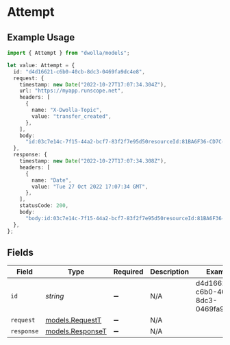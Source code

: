 # Attempt

## Example Usage

```typescript
import { Attempt } from "dwolla/models";

let value: Attempt = {
  id: "d4d16621-c6b0-40cb-8dc3-0469fa9dc4e8",
  request: {
    timestamp: new Date("2022-10-27T17:07:34.304Z"),
    url: "https://myapp.runscope.net",
    headers: [
      {
        name: "X-Dwolla-Topic",
        value: "transfer_created",
      },
    ],
    body:
      "id:03c7e14c-7f15-44a2-bcf7-83f2f7e95d50resourceId:81BA6F36-CD7C-E511-80DB-0AA34A9B2388topic:transfer_createdtimestamp:2022-10-27T17:07:34.207Z_links:self:href:https://api.dwolla.com/events/03c7e14c-7f15-44a2-bcf7-83f2f7e95d50account:href:https://api.dwolla.com/accounts/ca32853c-48fa-40be-ae75-77b37504581bresource:href:https://api.dwolla.com/transfers/81BA6F36-CD7C-E511-80DB-0AA34A9B2388",
  },
  response: {
    timestamp: new Date("2022-10-27T17:07:34.308Z"),
    headers: [
      {
        name: "Date",
        value: "Tue 27 Oct 2022 17:07:34 GMT",
      },
    ],
    statusCode: 200,
    body:
      "body:id:03c7e14c-7f15-44a2-bcf7-83f2f7e95d50resourceId:81BA6F36-CD7C-E511-80DB-0AA34A9B2388topic:transfer_createdtimestamp:2022-10-27T17:07:34.207Z_links:self:href:https://api.dwolla.com/events/03c7e14c-7f15-44a2-bcf7-83f2f7e95d50account:href:https://api.dwolla.com/accounts/ca32853c-48fa-40be-ae75-77b37504581bresource:href:https://api.dwolla.com/transfers/81BA6F36-CD7C-E511-80DB-0AA34A9B2388files:[]form:fragment:headers:Connection:[close]Content-Length:[453]Content-Type:[application/json; charset=UTF-8]Host:[myapp.runscope.net]User-Agent:[dwolla-webhooks/1.0]X-Dwolla-Topic:[transfer_created]X-Request-Signature:[bd93780bd7e1ad77ab821094aaa0f9e3dece5ee3]host:myapp.runscope.netmethod:POSTparams:path:/region:us5runscope_host:prod078.runscope.inscheme:httpssource:capturesource_ip:52.24.10.184timestamp:1.4459656543078682e+09url:https://myapp.runscope.net/",
  },
};
```

## Fields

| Field                                      | Type                                       | Required                                   | Description                                | Example                                    |
| ------------------------------------------ | ------------------------------------------ | ------------------------------------------ | ------------------------------------------ | ------------------------------------------ |
| `id`                                       | *string*                                   | :heavy_minus_sign:                         | N/A                                        | d4d16621-c6b0-40cb-8dc3-0469fa9dc4e8       |
| `request`                                  | [models.RequestT](../models/requestt.md)   | :heavy_minus_sign:                         | N/A                                        |                                            |
| `response`                                 | [models.ResponseT](../models/responset.md) | :heavy_minus_sign:                         | N/A                                        |                                            |